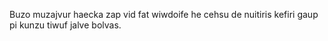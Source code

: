 Buzo muzajvur haecka zap vid fat wiwdoife he cehsu de nuitiris kefiri gaup pi kunzu tiwuf jalve bolvas.